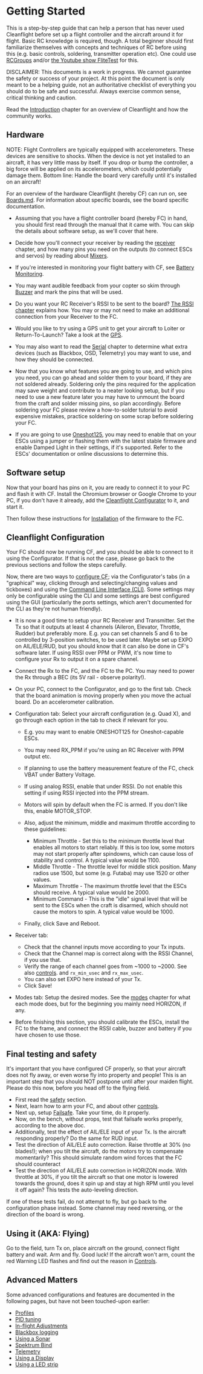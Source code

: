 # Getting Started

This is a step-by-step guide that can help a person that has never used Cleanflight before set up a flight controller and the aircraft around it for flight. Basic RC knowledge is required, though. A total beginner should first familiarize themselves with concepts and techniques of RC before using this (e.g. basic controls, soldering, transmitter operation etc). One could use [RCGroups](http://www.rcgroups.com/forums/index.php) and/or [the Youtube show FliteTest](https://www.youtube.com/user/flitetest) for this.

DISCLAIMER: This documents is a work in progress. We cannot guarantee the safety or success of your project. At this point the document is only meant to be a helping guide, not an authoritative checklist of everything you should do to be safe and successful. Always exercise common sense, critical thinking and caution.

Read the [Introduction](Introduction.md) chapter for an overview of Cleanflight and how the community works.

## Hardware

NOTE: Flight Controllers are typically equipped with accelerometers. These devices are sensitive to shocks. When the device is not yet installed to an aircraft, it has very little mass by itself. If you drop or bump the controller, a big force will be applied on its accelerometers, which could potentially damage them. Bottom line: Handle the board very carefully until it's installed on an aircraft!

For an overview of the hardware Cleanflight (hereby CF) can run on, see [Boards.md](Boards.md). For information about specific boards, see the board specific documentation.

- Assuming that you have a flight controller board (hereby FC) in hand, you should first read through the manual that it came with. You can skip the details about software setup, as we'll cover that here.

- Decide how you'll connect your receiver by reading the [receiver](Rx.md) chapter, and how many pins you need on the outputs (to connect ESCs and servos) by reading about [Mixers](Mixer.md).

- If you're interested in monitoring your flight battery with CF, see [Battery Monitoring](Battery.md).

- You may want audible feedback from your copter so skim through [Buzzer](Buzzer.md) and mark the pins that will be used.

- Do you want your RC Receiver's RSSI to be sent to the board? [The RSSI chapter](Rssi.md) explains how. You may or may not need to make an additional connection from your Receiver to the FC.

- Would you like to try using a GPS unit to get your aircraft to Loiter or Return-To-Launch? Take a look at the [GPS](Gps.md).

- You may also want to read the [Serial](Serial.md) chapter to determine what extra devices (such as Blackbox, OSD, Telemetry) you may want to use, and how they should be connected.

- Now that you know what features you are going to use, and which pins you need, you can go ahead and solder them to your board, if they are not soldered already. Soldering only the pins required for the application may save weight and contribute to a neater looking setup, but if you need to use a new feature later you may have to unmount the board from the craft and solder missing pins, so plan accordingly. Before soldering your FC please review a how-to-solder tutorial to avoid expensive mistakes, practice soldering on some scrap before soldering your FC.

- If you are going to use [Oneshot125](Oneshot.md), you may need to enable that on your ESCs using a jumper or flashing them with the latest stable firmware and enable Damped Light in their settings, if it's supported. Refer to the ESCs' documentation or online discussions to determine this.

## Software setup

Now that your board has pins on it, you are ready to connect it to your PC and flash it with CF. Install the Chromium browser or Google Chrome to your PC, if you don't have it already, add the [Cleanflight Configurator](https://chrome.google.com/webstore/detail/cleanflight-configurator/enacoimjcgeinfnnnpajinjgmkahmfgb) to it, and start it.

Then follow these instructions for [Installation](Installation.md) of the firmware to the FC.

## Cleanflight Configuration

Your FC should now be running CF, and you should be able to connect to it using the Configurator. If that is not the case, please go back to the previous sections and follow the steps carefully.

<!--- This next paragraph should probably contain less info, as this info already exists in Configuration.md -->

Now, there are two ways to [configure CF](Configuration.md); via the Configurator's tabs (in a "graphical" way, clicking through and selecting/changing values and tickboxes) and using the [Command Line Interface (CLI)](Cli.md). Some settings may only be configurable using the CLI and some settings are best configured using the GUI (particularly the ports settings, which aren't documented for the CLI as they're not human friendly).

- It is now a good time to setup your RC Receiver and Transmitter. Set the Tx so that it outputs at least 4 channels (Aileron, Elevator, Throttle, Rudder) but preferably more. E.g. you can set channels 5 and 6 to be controlled by 3-position switches, to be used later. Maybe set up EXPO on AIL/ELE/RUD, but you should know that it can also be done in CF's software later. If using RSSI over PPM or PWM, it's now time to configure your Rx to output it on a spare channel.

- Connect the Rx to the FC, and the FC to the PC. You may need to power the Rx through a BEC (its 5V rail - observe polarity!).

- On your PC, connect to the Configurator, and go to the first tab. Check that the board animation is moving properly when you move the actual board. Do an accelerometer calibration.

- Configuration tab: Select your aircraft configuration (e.g. Quad X), and go through each option in the tab to check if relevant for you.

  - E.g. you may want to enable ONESHOT125 for Oneshot-capable ESCs.
  - You may need RX_PPM if you're using an RC Receiver with PPM output etc.
  - If planning to use the battery measurement feature of the FC, check VBAT under Battery Voltage.
  - If using analog RSSI, enable that under RSSI. Do not enable this setting if using RSSI injected into the PPM stream.
  - Motors will spin by default when the FC is armed. If you don't like this, enable MOTOR_STOP.
  - Also, adjust the minimum, middle and maximum throttle according to these guidelines:

    - Minimum Throttle - Set this to the minimum throttle level that enables all motors to start reliably. If this is too low, some motors may not start properly after spindowns, which can cause loss of stability and control. A typical value would be 1100.
    - Middle Throttle - The throttle level for middle stick position. Many radios use 1500, but some (e.g. Futaba) may use 1520 or other values.
    - Maximum Throttle - The maximum throttle level that the ESCs should receive. A typical value would be 2000.
    - Minimum Command - This is the "idle" signal level that will be sent to the ESCs when the craft is disarmed, which should not cause the motors to spin. A typical value would be 1000.

  - Finally, click Save and Reboot.

- Receiver tab:
  - Check that the channel inputs move according to your Tx inputs.
  - Check that the Channel map is correct along with the RSSI Channel, if you use that.
  - Verify the range of each channel goes from ~1000 to ~2000. See also [controls](Controls.md). and `rx_min_usec` and `rx_max_usec`.
  - You can also set EXPO here instead of your Tx.
  - Click Save!
- Modes tab: Setup the desired modes. See the [modes](Modes.md) chapter for what each mode does, but for the beginning you mainly need HORIZON, if any.

- Before finishing this section, you should calibrate the ESCs, install the FC to the frame, and connect the RSSI cable, buzzer and battery if you have chosen to use those.

## Final testing and safety

It's important that you have configured CF properly, so that your aircraft does not fly away, or even worse fly into property and people! This is an important step that you should NOT postpone until after your maiden flight. Please do this now, before you head off to the flying field.

- First read the [safety](Safety.md) section.
- Next, learn how to arm your FC, and about other [controls](Controls.md).
- Next up, setup [Failsafe](docs/wiki/guides/current/Failsafe.md). Take your time, do it properly.
- Now, on the bench, without props, test that failsafe works properly, according to the above doc.
- Additionally, test the effect of AIL/ELE input of your Tx. Is the aircraft responding properly? Do the same for RUD input.
- Test the direction of AIL/ELE auto correction. Raise throttle at 30% (no blades!); when you tilt the aircraft, do the motors try to compensate momentarily? This should simulate random wind forces that the FC should counteract
- Test the direction of AIL/ELE auto correction in HORIZON mode. With throttle at 30%, if you tilt the aircraft so that one motor is lowered towards the ground, does it spin up and stay at high RPM until you level it off again? This tests the auto-leveling direction.

If one of these tests fail, do not attempt to fly, but go back to the configuration phase instead. Some channel may need reversing, or the direction of the board is wrong.

## Using it (AKA: Flying)

Go to the field, turn Tx on, place aircraft on the ground, connect flight battery and wait. Arm and fly. Good luck!
If the aircraft won't arm, count the red Warning LED flashes and find out the reason in [Controls](Controls.md).

## Advanced Matters

Some advanced configurations and features are documented in the following pages, but have not been touched-upon earlier:

- [Profiles](Profiles.md)
- [PID tuning](PID-tuning.md)
- [In-flight Adjustments](Inflight-Adjustments.md)
- [Blackbox logging](Blackbox.md)
- [Using a Sonar](Sonar.md)
- [Spektrum Bind](Spektrum-bind.md)
- [Telemetry](Telemetry.md)
- [Using a Display](Display.md)
- [Using a LED strip](LedStrip.md)
